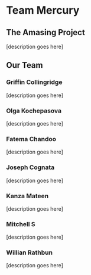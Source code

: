 # Team Mercury



## The Amasing Project
[description goes here]



## Our Team
### Griffin Collingridge
[description goes here]

### Olga Kochepasova
[description goes here]

### Fatema Chandoo
[description goes here]

### Joseph Cognata
[description goes here]

### Kanza Mateen
[description goes here]

### Mitchell S
[description goes here]

### Willian Rathbun
[description goes here]
